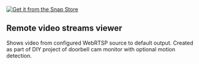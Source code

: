 [![Get it from the Snap Store](https://snapcraft.io/en/dark/install.svg)](https://snapcraft.io/video-monitor)

## Remote video streams viewer

Shows video from configured WebRTSP source to default output.
Created as part of DIY project of doorbell cam monitor with optional motion detection.
